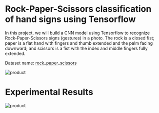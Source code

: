 # Rock-Paper-Scissors classification of hand signs using Tensorflow
<p> In this project, we will build a CNN model using Tensorflow to recognize Rock-Paper-Scissors signs (gestures) in a photo. The rock is a closed fist; paper is a flat hand with fingers and thumb extended and the
palm facing downward; and scissors is a fist with the index and middle fingers fully extended. </p>

Dataset name: [rock_paper_scissors](https://www.tensorflow.org/datasets/catalog/rock_paper_scissors)

![product](./images/firstLoginProfile.png)

# Experimental Results

![product](./images/firstLoginProfile.png)

